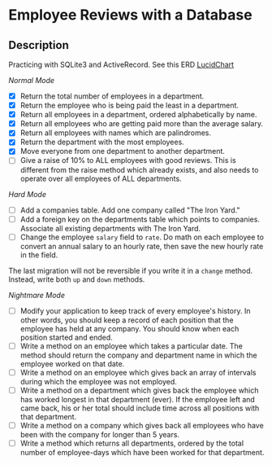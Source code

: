 # Employee Reviews with a Database

## Description

Practicing with SQLite3 and ActiveRecord.
See this ERD [LucidChart](https://www.lucidchart.com/documents/view/344365a8-55c7-4977-8b7b-3a4da4cb3a49)

*Normal Mode*
- [x] Return the total number of employees in a department.
- [x] Return the employee who is being paid the least in a department.
- [x] Return all employees in a department, ordered alphabetically by name.
- [x] Return all employees who are getting paid more than the average salary.
- [x] Return all employees with names which are palindromes.
- [x] Return the department with the most employees.
- [x] Move everyone from one department to another department.
- [ ] Give a raise of 10% to ALL employees with good reviews.  This is different from the raise method which already exists, and also needs to operate over all employees of ALL departments.

*Hard Mode*
- [ ] Add a companies table.  Add one company called "The Iron Yard."
- [ ] Add a foreign key on the departments table which points to companies. Associate all existing departments with The Iron Yard.
- [ ] Change the employee `salary` field to `rate`.  Do math on each employee to convert an annual salary to an hourly rate, then save the new hourly rate in the field.

The last migration will not be reversible if you write it in a `change` method.  Instead, write both `up` and `down` methods.

*Nightmare Mode*
- [ ] Modify your application to keep track of every employee's history.  In other words, you should keep a record of each position that the employee has held at any company.  You should know when each position started and ended.
- [ ] Write a method on an employee which takes a particular date.  The method should return the company and department name in which the employee worked on that date.
- [ ] Write a method on an employee which gives back an array of intervals during which the employee was not employed.
- [ ] Write a method on a department which gives back the employee which has worked longest in that department (ever).  If the employee left and came back, his or her total should include time across all positions with that department.
- [ ] Write a method on a company which gives back all employees who have been with the company for longer than 5 years.
- [ ] Write a method which returns all departments, ordered by the total number of employee-days which have been worked for that department.
